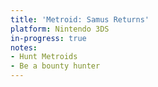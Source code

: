 ```yaml
---
title: 'Metroid: Samus Returns'
platform: Nintendo 3DS
in-progress: true
notes:
- Hunt Metroids
- Be a bounty hunter
---
```


